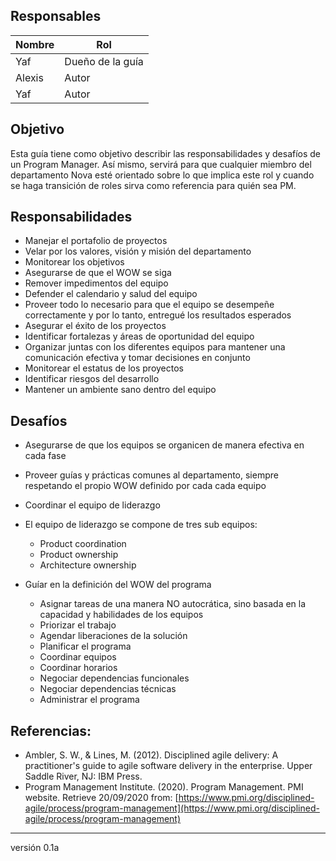 ## Responsables 

| Nombre | Rol |
| ------ | ----|
| Yaf | Dueño de la guía|
| Alexis | Autor |
| Yaf | Autor |

## Objetivo
Esta guía tiene como objetivo describir las responsabilidades y desafíos de un Program Manager. Así mismo, servirá para que cualquier miembro del departamento Nova esté orientado sobre lo que implica este rol y cuando se haga transición de roles sirva como referencia para quién sea PM.

## Responsabilidades
* Manejar el portafolio de proyectos
* Velar por los valores, visión y misión del departamento
* Monitorear los objetivos
* Asegurarse de que el WOW se siga
* Remover impedimentos del equipo
* Defender el calendario y salud del equipo
* Proveer todo lo necesario para que el equipo se desempeñe correctamente y por lo tanto, entregué los resultados esperados
* Asegurar el éxito de los proyectos 
* Identificar fortalezas y áreas de oportunidad del equipo
* Organizar juntas con los diferentes equipos para mantener una comunicación efectiva y tomar decisiones en conjunto
* Monitorear el estatus de los proyectos
* Identificar riesgos del desarrollo 
* Mantener un ambiente sano dentro del equipo


## Desafíos
* Asegurarse de que los equipos se organicen de manera efectiva en cada fase 
* Proveer guías y prácticas comunes al departamento, siempre respetando el propio WOW definido por cada cada equipo
* Coordinar el equipo de liderazgo
* El equipo de liderazgo se compone de tres sub equipos:
    * Product coordination
    * Product ownership
    * Architecture ownership

* Guíar en la definición del WOW del programa
    * Asignar tareas de una manera NO autocrática, sino basada en la capacidad y habilidades de los equipos
    * Priorizar el trabajo
    * Agendar liberaciones de la solución 
    * Planificar el programa
    * Coordinar equipos
    * Coordinar horarios 
    * Negociar dependencias funcionales 
    * Negociar dependencias técnicas
    * Administrar el programa

## Referencias:
* Ambler, S. W., & Lines, M. (2012). Disciplined agile delivery: A practitioner's guide to agile software delivery in the enterprise. Upper Saddle River, NJ: IBM Press.
* Program Management Institute. (2020). Program Management. PMI website. Retrieve 20/09/2020 from: [https://www.pmi.org/disciplined-agile/process/program-management](https://www.pmi.org/disciplined-agile/process/program-management)
 
***
versión 0.1a